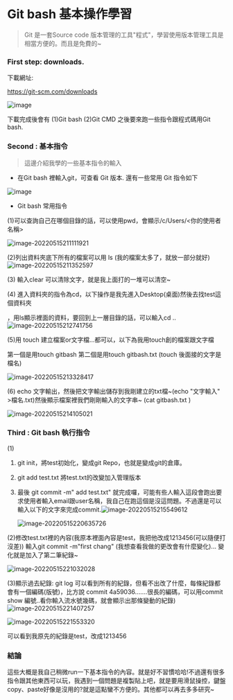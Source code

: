 # Git bash 基本操作學習

> Git 是一套Source code 版本管理的工具"程式"，學習使用版本管理工具是相當方便的。而且是免費的~

### First step: downloads.

下載網址:

https://git-scm.com/downloads

![image](https://user-images.githubusercontent.com/105298432/168477640-f7360187-a184-49ab-93cd-ca1930c33f01.png)


下載完成後會有 (1)Git bash (2)Git CMD 之後要來跑一些指令跟程式碼用Git bash.

### Second : 基本指令

> 這邊介紹我學的一些基本指令的輸入

* 在Git bash 裡輸入git，可查看 Git 版本. 還有一些常用 Git 指令如下

![image](https://user-images.githubusercontent.com/105298432/168477702-2d4263c0-8160-428e-ad64-2b4d8012da48.png)

* Git bash 常用指令

(1)可以查詢自己在哪個目錄的話，可以使用pwd，會顯示/c/Users/<你的使用者名稱>

![image-20220515211111921](C:\Users\商\AppData\Roaming\Typora\typora-user-images\image-20220515211111921.png)

(2)列出資料夾底下所有的檔案可以用 ls (我的檔案太多了，就放一部分就好)![image-20220515211352597](C:\Users\商\AppData\Roaming\Typora\typora-user-images\image-20220515211352597.png)

(3) 輸入clear 可以清除文字，就是我上面打的一堆可以清空~

(4) 進入資料夾的指令為cd，以下操作是我先進入Desktop(桌面)然後去找test這個資料夾

，用ls顯示裡面的資料，要回到上一層目錄的話，可以輸入cd ..![image-20220515212741756](C:\Users\商\AppData\Roaming\Typora\typora-user-images\image-20220515212741756.png)

(5)用 touch 建立檔案or文字檔...都可以，以下為我用touch創的檔案跟文字檔

第一個是用touch gitbash 第二個是用touch gitbash.txt  (touch 後面接的文字是檔名)

![image-20220515213328417](C:\Users\商\AppData\Roaming\Typora\typora-user-images\image-20220515213328417.png)

(6) echo 文字輸出，然後把文字輸出儲存到我剛建立的txt檔~(echo "文字輸入" >檔名.txt)然後顯示檔案裡我們剛剛輸入的文字串~ (cat gitbash.txt )

![image-20220515214105021](C:\Users\商\AppData\Roaming\Typora\typora-user-images\image-20220515214105021.png)

### Third : Git bash 執行指令

(1)

1. git init，將test初始化，變成git Repo，也就是變成git的倉庫。

2. git add test.txt 將test.txt的改變加入管理版本

3. 最後 git commit -m" add test.txt" 就完成囉，可能有些人輸入這段會跑出要求使用者輸入email跟user名稱，我自己在跑這個是沒這問題。不過還是可以輸入以下的文字來完成commit.![image-20220515215549612](C:\Users\商\AppData\Roaming\Typora\typora-user-images\image-20220515215549612.png)

   ![image-20220515220635726](C:\Users\商\AppData\Roaming\Typora\typora-user-images\image-20220515220635726.png)

(2)修改test.txt裡的內容(我原本裡面內容是test，我把他改成1213456(可以隨便打沒差))
輸入git commit -m"first chang"  (我想查看我做的更改會有什麼變化)...
變化就是加入了第二筆紀錄~

![image-20220515221032028](C:\Users\商\AppData\Roaming\Typora\typora-user-images\image-20220515221032028.png)

(3)顯示過去紀錄: git log
可以看到所有的紀錄，但看不出改了什麼，每條紀錄都會有一個編碼(版號)，比方說 commit 4a59036.......很長的編碼，可以用commit show 編號..看你輸入流水號幾碼，就會顯示出那條變動的紀錄)![image-20220515221407257](C:\Users\商\AppData\Roaming\Typora\typora-user-images\image-20220515221407257.png)

![image-20220515221553320](C:\Users\商\AppData\Roaming\Typora\typora-user-images\image-20220515221553320.png)

可以看到我原先的紀錄是test，改成1213456 

### 結論

這些大概是我自己稍微run一下基本指令的內容。就是好不習慣哈哈!不過還有很多指令跟其他東西可以玩，我遇到一個問題是複製貼上吧，就是要用滑鼠操控，鍵盤copy、paste好像是沒用的?就是這點蠻不方便的。其他都可以再去多多研究~
